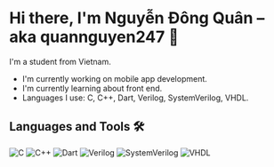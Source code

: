 # Hi there, I'm Nguyễn Đông Quân – aka quannguyen247 👋

I'm a student from Vietnam.  
- I'm currently working on mobile app development.  
- I'm currently learning about front end.  
- Languages I use: C, C++, Dart, Verilog, SystemVerilog, VHDL.

## Languages and Tools 🛠️
![C](https://img.shields.io/badge/C-00599C.svg?style=plastic)
![C++](https://img.shields.io/badge/C++-00599C.svg?style=plastic)
![Dart](https://img.shields.io/badge/Dart-0175C2.svg?style=plastic)
![Verilog](https://img.shields.io/badge/Verilog-FF9900.svg?style=plastic)
![SystemVerilog](https://img.shields.io/badge/SystemVerilog-FF9900.svg?style=plastic)
![VHDL](https://img.shields.io/badge/VHDL-FF9900.svg?style=plastic)
